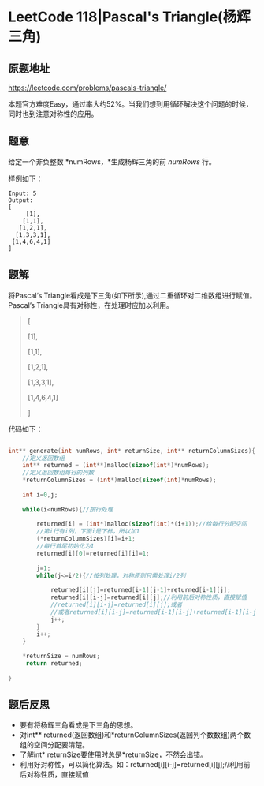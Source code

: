 # LeetCode 118|Pascal's Triangle(杨辉三角)

## 原题地址

<https://leetcode.com/problems/pascals-triangle/>

本题官方难度Easy，通过率大约52%。当我们想到用循环解决这个问题的时候，同时也到注意对称性的应用。

## 题意

给定一个非负整数 *numRows，*生成杨辉三角的前 *numRows* 行。

样例如下：

~~~
Input: 5
Output:
[
     [1],
    [1,1],
   [1,2,1],
  [1,3,3,1],
 [1,4,6,4,1]
]

~~~

## 题解

将Pascal‘s Triangle看成是下三角(如下所示),通过二重循环对二维数组进行赋值。Pascal’s Triangle具有对称性，在处理时应加以利用。

> [
>
> [1],
>
> [1,1],
>
> [1,2,1],
>
> [1,3,3,1],
>
> [1,4,6,4,1]
>
> ]

代码如下：

~~~c

int** generate(int numRows, int* returnSize, int** returnColumnSizes){
    //定义返回数组
    int** returned = (int**)malloc(sizeof(int*)*numRows);
    //定义返回数组每行的列数
    *returnColumnSizes = (int*)malloc(sizeof(int)*numRows);
    
    int i=0,j;
    
    while(i<numRows){//按行处理
        
        returned[i] = (int*)malloc(sizeof(int)*(i+1));//给每行分配空间
        //第i行有i列，下面i是下标，所以加1
        (*returnColumnSizes)[i]=i+1;
        //每行首尾初始化为1
        returned[i][0]=returned[i][i]=1;
        
        j=1;
        while(j<=i/2){//按列处理，对称原则只需处理i/2列
            
            returned[i][j]=returned[i-1][j-1]+returned[i-1][j];
            returned[i][i-j]=returned[i][j];//利用前后对称性质，直接赋值
            //returned[i][i-j]=returned[i][j];或者
            //或者returned[i][i-j]=returned[i-1][i-j]+returned[i-1][i-j-1];两者都可
            j++;
        }
        i++;
    }
    
    *returnSize = numRows;
     return returned;
    
}
~~~

## 题后反思

+ 要有将杨辉三角看成是下三角的思想。
+ 对int** returned(返回数组)和*returnColumnSizes(返回列个数数组)两个数组的空间分配要清楚。
+ 了解int* returnSize要使用时总是*returnSize，不然会出错。
+ 利用好对称性，可以简化算法。如：returned[i][i-j]=returned[i][j];//利用前后对称性质，直接赋值
  